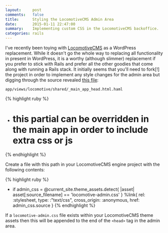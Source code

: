 ```yaml
---
layout:     post
comments:   false
title:      Styling the LocomotiveCMS Admin Area
date:       2015-01-11 22:47:00
summary:    Implementing custom CSS in the LocomotiveCMS backoffice.
categories: rails
---
```


I've recently been toying with [LocomotiveCMS](http://locomotivecms.com/) as a WordPress replacement. While it doesn't go the whole way to replacing all functionality in present in WordPress, it is a worthy (although slimmer) replacement if you prefer to stick with Rails and prefer all the other goodies that come along with running a Rails stack. It initially seems that you'll need to fork[!] the project in order to implement any style changes for the admin area but digging through the source revealed [this file](https://github.com/locomotivecms/engine/blob/master/app/views/locomotive/shared/_main_app_head.html.haml):

`app/views/locomotive/shared/_main_app_head.html.haml`

{% highlight ruby %}
- # this partial can be overridden in the main app in order to include extra css or js
{% endhighlight %}

Create a file with this path in your LocomotiveCMS engine project with the following contents:

{% highlight ruby %}
- if admin_css = @current_site.theme_assets.detect{ |asset| asset[:source_filename] == 'locomotive-admin.css' }
  %link{ rel: :stylesheet,
         type: :"text/css",
         cross_origin: :anonymous,
         href: admin_css.source }
{% endhighlight %}

If a `locomotive-admin.css` file exists within your LocomotiveCMS theme assets then this will be appended to the end of the `<head>` tag in the admin area.
